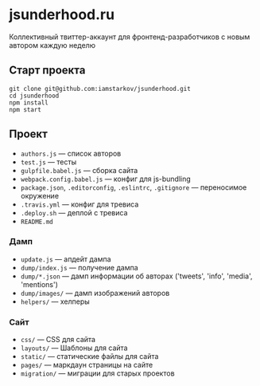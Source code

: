 # jsunderhood.ru

Коллективный твиттер-аккаунт для фронтенд-разработчиков с новым автором каждую неделю

## Старт проекта

    git clone git@github.com:iamstarkov/jsunderhood.git
    cd jsunderhood
    npm install
    npm start

## Проект

* `authors.js` — список авторов
* `test.js` — тесты
* `gulpfile.babel.js` — сборка сайта
* `webpack.config.babel.js` — конфиг для js-bundling
* `package.json`, `.editorconfig`, `.eslintrc`, `.gitignore` — переносимое окружение
* `.travis.yml` — конфиг для тревиса
* `.deploy.sh` — деплой с тревиса
* `README.md`

### Дамп

* `update.js` — апдейт дампа
* `dump/index.js` — получение дампа
* `dump/*.json` — дамп информации об авторах ('tweets', 'info', 'media', 'mentions')
* `dump/images/` — дамп изображений авторов
* `helpers/` — хелперы

### Сайт

* `css/` — CSS для сайта
* `layouts/` — Шаблоны для сайта
* `static/` — статические файлы для сайта
* `pages/` — маркдаун страницы на сайте
* `migration/` — миграции для старых проектов
